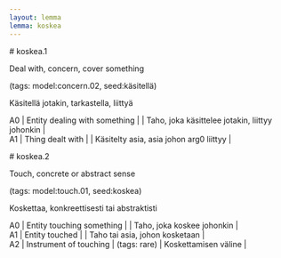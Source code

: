 ```yaml
---
layout: lemma
lemma: koskea
---
```


<div class="sense">
# <span class="sensename">koskea.1</span>

<span class="description">Deal with, concern, cover something</span>

(tags: model:concern.02, seed:käsitellä)

<span class="description">Käsitellä jotakin, tarkastella, liittyä</span>



A0 | Entity dealing with something |   | Taho, joka käsittelee jotakin, liittyy johonkin |  
A1 | Thing dealt with |   | Käsitelty asia, asia johon arg0 liittyy |  

</div>

<div class="sense">
# <span class="sensename">koskea.2</span>

<span class="description">Touch, concrete or abstract sense</span>

(tags: model:touch.01, seed:koskea)

<span class="description">Koskettaa, konkreettisesti tai abstraktisti</span>

A0 | Entity touching something |   | Taho, joka koskee johonkin |  
A1 | Entity touched |   | Taho tai asia, johon kosketaan |  
A2 | Instrument of touching | (tags: rare) | Koskettamisen väline |  

</div>

